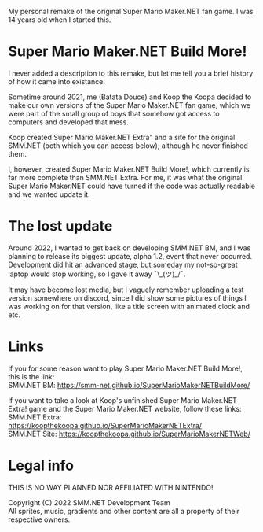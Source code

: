My personal remake of the original Super Mario Maker.NET fan game. I was 14 years old when I
started this.

# Super Mario Maker.NET Build More!

I never added a description to this remake, but let me tell you a brief history of how it came
into existance:

Sometime around 2021, me (Batata Douce) and Koop the Koopa decided to make our own versions of
the Super Mario Maker.NET fan game, which we were part of the small group of boys that somehow
got access to computers and developed that mess.

Koop created Super Mario Maker.NET Extra" and a site for the original SMM.NET (both which you
can access below), although he never finished them.

I, however, created Super Mario Maker.NET Build More!, which currently is far more complete
than SMM.NET Extra. For me, it was what the original Super Mario Maker.NET could have turned
if the code was actually readable and we wanted update it.

# The lost update

Around 2022, I wanted to get back on developing SMM.NET BM, and I was planning to release its
biggest update, alpha 1.2, event that never occurred. Development did hit an advanced stage,
but someday my not-so-great laptop would stop working, so I gave it away ¯\\\_(ツ)_/¯.

It may have become lost media, but I vaguely remember uploading a test version somewhere on
discord, since I did show some pictures of things I was working on for that version, like a
title screen with animated clock and etc.

# Links

If you for some reason want to play Super Mario Maker.NET Build More!, this is the link:<br>
SMM.NET BM: https://smm-net.github.io/SuperMarioMakerNETBuildMore/

If you want to take a look at Koop's unfinished Super Mario Maker.NET Extra! game and the
Super Mario Maker.NET website, follow these links:<br>
SMM.NET Extra: https://koopthekoopa.github.io/SuperMarioMakerNETExtra/<br>
SMM.NET Site: https://koopthekoopa.github.io/SuperMarioMakerNETWeb/

# Legal info
THIS IS NO WAY PLANNED NOR AFFILIATED WITH NINTENDO!

Copyright (C) 2022 SMM.NET Development Team<br>
All sprites, music, gradients and other content are all a property of their respective owners.
